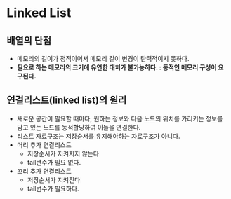 # Linked List

## 배열의 단점
  - 메모리의 길이가 정적이어서 메모리 길이 변경이 탄력적이지 못하다.
  - **필요로 하는 메모리의 크기에 유연한 대처가 불가능하다. : 동적인 메모리 구성이 요구된다.**
  
## 연결리스트(linked list)의 원리
  - 새로운 공간이 필요할 때마다, 원하는 정보와 다음 노드의 위치를 가리키는 정보를 담고 있는 노드를 동적할당하여 이들을 연결한다.
  - 리스트 자료구조는 저장순서를 유지해야하는 자료구조가 아니다.
  - 머리 추가 연결리스트
    - 저장순서가 지켜지지 않는다
    - tail변수가 필요 없다.
  - 꼬리 추가 연결리스트
    - 저장순서가 지켜진다
    - tail변수가 필요하다.
